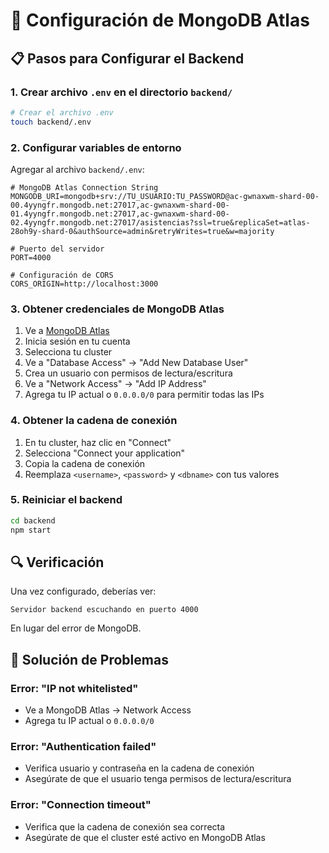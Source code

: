 # 🔧 Configuración de MongoDB Atlas

## 📋 Pasos para Configurar el Backend

### 1. Crear archivo `.env` en el directorio `backend/`

```bash
# Crear el archivo .env
touch backend/.env
```

### 2. Configurar variables de entorno

Agregar al archivo `backend/.env`:

```env
# MongoDB Atlas Connection String
MONGODB_URI=mongodb+srv://TU_USUARIO:TU_PASSWORD@ac-gwnaxwm-shard-00-00.4yyngfr.mongodb.net:27017,ac-gwnaxwm-shard-00-01.4yyngfr.mongodb.net:27017,ac-gwnaxwm-shard-00-02.4yyngfr.mongodb.net:27017/asistencias?ssl=true&replicaSet=atlas-28oh9y-shard-0&authSource=admin&retryWrites=true&w=majority

# Puerto del servidor
PORT=4000

# Configuración de CORS
CORS_ORIGIN=http://localhost:3000
```

### 3. Obtener credenciales de MongoDB Atlas

1. Ve a [MongoDB Atlas](https://cloud.mongodb.com)
2. Inicia sesión en tu cuenta
3. Selecciona tu cluster
4. Ve a "Database Access" → "Add New Database User"
5. Crea un usuario con permisos de lectura/escritura
6. Ve a "Network Access" → "Add IP Address"
7. Agrega tu IP actual o `0.0.0.0/0` para permitir todas las IPs

### 4. Obtener la cadena de conexión

1. En tu cluster, haz clic en "Connect"
2. Selecciona "Connect your application"
3. Copia la cadena de conexión
4. Reemplaza `<username>`, `<password>` y `<dbname>` con tus valores

### 5. Reiniciar el backend

```bash
cd backend
npm start
```

## 🔍 Verificación

Una vez configurado, deberías ver:

```
Servidor backend escuchando en puerto 4000
```

En lugar del error de MongoDB.

## 🚨 Solución de Problemas

### Error: "IP not whitelisted"

- Ve a MongoDB Atlas → Network Access
- Agrega tu IP actual o `0.0.0.0/0`

### Error: "Authentication failed"

- Verifica usuario y contraseña en la cadena de conexión
- Asegúrate de que el usuario tenga permisos de lectura/escritura

### Error: "Connection timeout"

- Verifica que la cadena de conexión sea correcta
- Asegúrate de que el cluster esté activo en MongoDB Atlas

